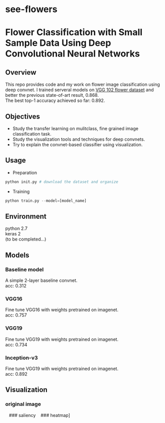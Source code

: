 # see-flowers
# Flower Classification with Small Sample Data Using Deep Convolutional Neural Networks

## Overview
This repo provides code and my work on flower image classification using deep convnet. I trained serveral models on [VGG 102 flower dataset](http://www.robots.ox.ac.uk/~vgg/data/flowers/102/) and better the previous state-of-art result, 0.868.  
The best top-1 accuracy achieved so far: 0.892.

## Objectives
* Study the transfer learning on mulitclass, fine grained image classification task.
* Study the visualization tools and techniques for deep convnets.
* Try to explain the convnet-based classifier using visualization.

## Usage
* Preparation
```python
python init.py # download the dataset and organize

```
* Training
```python
python train.py --model=[model_name]

```

## Environment
python 2.7  
keras 2  
(to be completed...)
## Models
  
### Baseline model
A simple 2-layer baseline convnet.  
acc: 0.312  
<img src="">
### VGG16
Fine tune VGG16 with weights pretrained on imagenet.  
acc: 0.757
<img src="">
### VGG19
Fine tune VGG19 with weights pretrained on imagenet.  
acc: 0.734
<img src="">
### Inception-v3
Fine tune VGG19 with weights pretrained on imagenet.  
acc: 0.892
<img src="">

## Visualization
### original image
<img src="">
<img src="">
<img src="">
### saliency
<img src="">
<img src="">
<img src="">
### heatmap]
<img src="">
<img src="">
<img src="">
